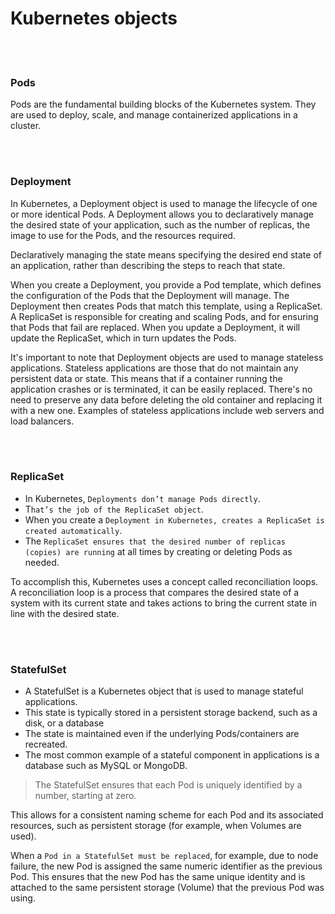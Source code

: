 # Kubernetes objects

<br><br>

### Pods 

Pods are the fundamental building blocks of the Kubernetes system. They are used to deploy, scale, and manage containerized applications in a cluster.

<br><br>


<!---------------------------------------------------------------------------->
<!---------------------------------------------------------------------------->


### Deployment

In Kubernetes, a Deployment object is used to manage the lifecycle of one or more identical Pods. A Deployment allows you to declaratively manage the desired state of your application, such as the number of replicas, the image to use for the Pods, and the resources required. 

Declaratively managing the state means specifying the desired end state of an application, rather than describing the steps to reach that state.

When you create a Deployment, you provide a Pod template, which defines the configuration of the Pods that the Deployment will manage. The Deployment then creates Pods that match this template, using a ReplicaSet. A ReplicaSet is responsible for creating and scaling Pods, and for ensuring that Pods that fail are replaced. When you update a Deployment, it will update the ReplicaSet, which in turn updates the Pods.

It's important to note that Deployment objects are used to manage stateless applications. Stateless applications are those that do not maintain any persistent data or state. This means that if a container running the application crashes or is terminated, it can be easily replaced. There's no need to preserve any data before deleting the old container and replacing it with a new one. Examples of stateless applications include web servers and load balancers.


<br><br>


<!---------------------------------------------------------------------------->
<!---------------------------------------------------------------------------->


### ReplicaSet

- In Kubernetes, `Deployments don’t manage Pods directly`. 
- T`hat’s the job of the ReplicaSet object`. 
- When you create a `Deployment in Kubernetes, creates a ReplicaSet is created automatically`.
- The `ReplicaSet ensures that the desired number of replicas (copies) are running` at all times by creating or deleting Pods as needed.

To accomplish this, Kubernetes uses a concept called reconciliation loops. A reconciliation loop is a process that compares the desired state of a system with its current state and takes actions to bring the current state in line with the desired state.


<br><br>


<!---------------------------------------------------------------------------->
<!---------------------------------------------------------------------------->


### StatefulSet

- A StatefulSet is a Kubernetes object that is used to manage stateful applications.
- This state is typically stored in a persistent storage backend, such as a disk, or a database
- The state is maintained even if the underlying Pods/containers are recreated. 
- The most common example of a stateful component in applications is a database such as MySQL or MongoDB.

> The StatefulSet ensures that each Pod is uniquely identified by a number, starting at zero.

This allows for a consistent naming scheme for each Pod and its associated resources, such as persistent storage (for example, when Volumes are used).

When a `Pod in a StatefulSet must be replaced`, for example, due to node failure, the new Pod is assigned the same numeric identifier as the previous Pod. This ensures that the new Pod has the same unique identity and is attached to the same persistent storage (Volume) that the previous Pod was using.


